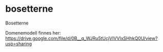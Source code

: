 bosetterne
==========

Bosetterne

Domenemodell finnes her:
https://drive.google.com/file/d/0B__q_WJRu5tUcjVIVVlxSHhkQ0U/view?usp=sharing
